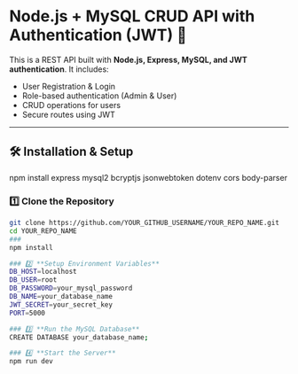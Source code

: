 # Node.js + MySQL CRUD API with Authentication (JWT) 🚀

This is a REST API built with **Node.js, Express, MySQL, and JWT authentication**. It includes:
- User Registration & Login
- Role-based authentication (Admin & User)
- CRUD operations for users
- Secure routes using JWT

---

## **🛠️ Installation & Setup**
npm install express mysql2 bcryptjs jsonwebtoken dotenv cors body-parser


### 1️⃣ **Clone the Repository**
```sh
git clone https://github.com/YOUR_GITHUB_USERNAME/YOUR_REPO_NAME.git
cd YOUR_REPO_NAME
### 
npm install

### 2️⃣ **Setup Environment Variables**
DB_HOST=localhost
DB_USER=root
DB_PASSWORD=your_mysql_password
DB_NAME=your_database_name
JWT_SECRET=your_secret_key
PORT=5000

### 3️⃣ **Run the MySQL Database**
CREATE DATABASE your_database_name;

### 4️⃣ **Start the Server**
npm run dev



